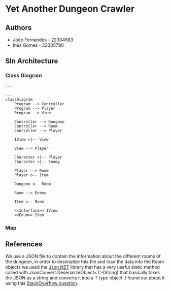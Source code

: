 # Yet Another Dungeon Crawler

## Authors

+ João Fernandes - 22304583
+ Inês Gomes - 22305790

<!---
Add here what each of us did
-->

## Sln Architecture

<!---
Add here the description of the sln, how it was organized and the non trivial algorithms used
-->

### Class Diagram

```mermaid
---

---
classDiagram
    Program --> Controller
    Program --> Player
    Program --> View

    Controller --> Dungeon
    Controller --> Room
    Controller --> Player

    IView <|-- View

    View --> Player

    Character <|-- Player
    Character <|-- Enemy

    Player --> Room
    Player o-- Item

    Dungeon o-- Room

    Room --> Enemy

    Item <-- Room

    <<Interface>> IView
    <<Enum>> Item
```

### Map

<!---
Add Map Here
-->

## References

We use a JSON file to contain the information about the different rooms of the dungeon, in order to deserialize this file and load the data into the Room objects we used the [Json.NET](https://www.newtonsoft.com/json) library that has a very useful static method called with JsonConvert.DeserializeObject\<T\>(String) that basically takes the JSON as a string and converts it into a T type object. I found out about it using this [StackOverflow question](https://stackoverflow.com/questions/1207731/how-can-i-deserialize-json-to-a-simple-dictionarystring-string-in-asp-net).
